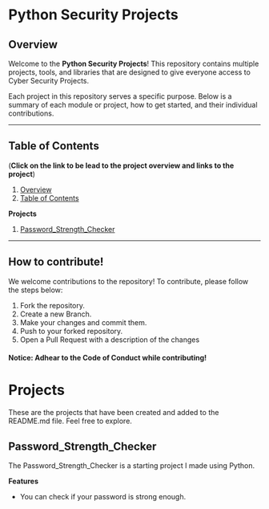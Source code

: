 # Python Security Projects

## Overview

Welcome to the **Python Security Projects**! This repository contains multiple projects, tools, and libraries that are designed to give everyone access to Cyber Security Projects.

Each project in this repository serves a specific purpose. Below is a summary of each module or project, how to get started, and their individual contributions.

---

## Table of Contents
(**Click on the link to be lead to the project overview and links to the project**)

1. [Overview](#overview)
2. [Table of Contents](#table-of-contents)
   
**Projects**
1. [Password_Strength_Checker](#password_strength_checker)

---

## How to contribute!
We welcome contributions to the repository! To contribute, please follow the steps below:

1. Fork the repository.
2. Create a new Branch.
3. Make your changes and commit them.
4. Push to your forked repository.
5. Open a Pull Request with a description of the changes
   
#### Notice: Adhear to the Code of Conduct while contributing!

# Projects
These are the projects that have been created and added to the README.md file. Feel free to explore.

## Password_Strength_Checker
The Password_Strength_Checker is a starting project I made using Python.

**Features**
- You can check if your password is strong enough.






